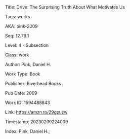 Title:  Drive: The Surprising Truth About What Motivates Us

Tags:   works

AKA:    pink-2009

Seq:    12.79.1

Level:  4 - Subsection

Class:  work

Author: Pink, Daniel H.

Work Type: Book

Publisher: Riverhead Books

Pub Date: 2009

Work ID: 1594488843

Link:   https://amzn.to/29gzuzw

Timestamp: 20230209224009

Index:  Pink, Daniel H.; 
